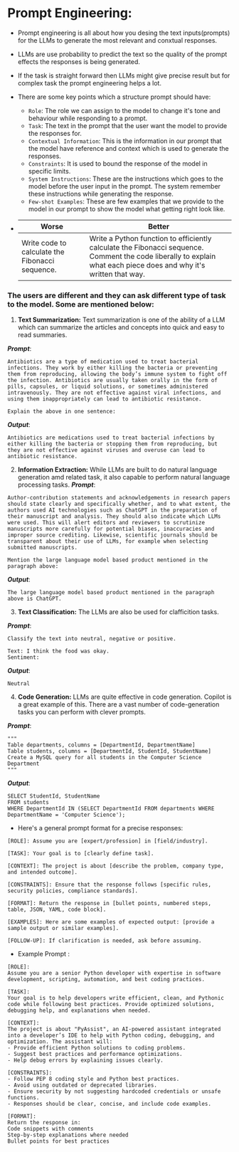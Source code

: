 # Prompt Engineering:
- Prompt engineering is all about how you desing the text inputs(prompts) for the LLMs to generate the most relevant and conxtual responses.   
- LLMs are use probability to predict the text so the quality of the prompt effects the responses is being generated.
- If the task is straight forward then LLMs might give precise result but for complex task the prompt engineering helps a lot.
- There are some key points which a structure prompt should have:
    - `Role`: The role we can assign to the model to change it's tone and behaviour while responding to a prompt. 
    - `Task`: The text in the prompt that the user want the model to provide the responses for.
    - `Contextual Information`: This is the information in our prompt that the model have reference and context which is used to generate the responses.
    - `Constraints`: It is used to bound the response of the model in specific limits.
    - `System Instructions`: These are the instructions which goes to the model before the user input in the prompt. The system remember these instructions while generating the response.
    - `Few-shot Examples`: These are few examples that we provide to the model in our prompt to show the model what getting right look like.

- |Worse    | Better    |
  |-----------|-----------|
  |Write code to calculate the Fibonacci sequence.|	Write a Python function to efficiently calculate the Fibonacci sequence. Comment the code liberally to explain what each piece does and why it's written that way.|

### The users are different and they can ask different type of task to the model. Some are mentioned below:

1. **Text Summarization:** Text summarization is one of the ability of a LLM which can summarize the articles and concepts into quick and easy to read summaries.

***Prompt***:
```plain text
Antibiotics are a type of medication used to treat bacterial infections. They work by either killing the bacteria or preventing them from reproducing, allowing the body’s immune system to fight off the infection. Antibiotics are usually taken orally in the form of pills, capsules, or liquid solutions, or sometimes administered intravenously. They are not effective against viral infections, and using them inappropriately can lead to antibiotic resistance.

Explain the above in one sentence:
```

***Output***:
```plain text
Antibiotics are medications used to treat bacterial infections by either killing the bacteria or stopping them from reproducing, but they are not effective against viruses and overuse can lead to antibiotic resistance.
```
2. **Information Extraction:** While LLMs are built to do natural language generation amd related task, it also capable to perform natural language processing tasks.
***Prompt***:
```plain text
Author-contribution statements and acknowledgements in research papers should state clearly and specifically whether, and to what extent, the authors used AI technologies such as ChatGPT in the preparation of their manuscript and analysis. They should also indicate which LLMs were used. This will alert editors and reviewers to scrutinize manuscripts more carefully for potential biases, inaccuracies and improper source crediting. Likewise, scientific journals should be transparent about their use of LLMs, for example when selecting submitted manuscripts.

Mention the large language model based product mentioned in the paragraph above:
```
***Output***:
```plain text
The large language model based product mentioned in the paragraph above is ChatGPT.
```
3. **Text Classification:** The LLMs are also be used for clafficition tasks.

***Prompt***:
```plain text
Classify the text into neutral, negative or positive. 

Text: I think the food was okay. 
Sentiment:
```
***Output***:
```plain text
Neutral
```
4. **Code Generation:** LLMs are quite effective in code generation. Copilot is a great example of this. There are a vast number of code-generation tasks you can perform with clever prompts.

***Prompt***:
```plain text
"""
Table departments, columns = [DepartmentId, DepartmentName]
Table students, columns = [DepartmentId, StudentId, StudentName]
Create a MySQL query for all students in the Computer Science Department
"""
```
***Output***:
```plain text
SELECT StudentId, StudentName 
FROM students 
WHERE DepartmentId IN (SELECT DepartmentId FROM departments WHERE DepartmentName = 'Computer Science');
```

- Here's a general prompt format for a precise responses:
```plain text
[ROLE]: Assume you are [expert/profession] in [field/industry].  

[TASK]: Your goal is to [clearly define task].  

[CONTEXT]: The project is about [describe the problem, company type, and intended outcome].  

[CONSTRAINTS]: Ensure that the response follows [specific rules, security policies, compliance standards].  

[FORMAT]: Return the response in [bullet points, numbered steps, table, JSON, YAML, code block].  

[EXAMPLES]: Here are some examples of expected output: [provide a sample output or similar examples].  

[FOLLOW-UP]: If clarification is needed, ask before assuming.  
```
- Example Prompt : 
```plain text
[ROLE]:
Assume you are a senior Python developer with expertise in software development, scripting, automation, and best coding practices.

[TASK]:
Your goal is to help developers write efficient, clean, and Pythonic code while following best practices. Provide optimized solutions, debugging help, and explanations when needed.

[CONTEXT]:
The project is about "PyAssist", an AI-powered assistant integrated into a developer’s IDE to help with Python coding, debugging, and optimization. The assistant will:
- Provide efficient Python solutions to coding problems.
- Suggest best practices and performance optimizations.
- Help debug errors by explaining issues clearly.

[CONSTRAINTS]:
- Follow PEP 8 coding style and Python best practices.
- Avoid using outdated or deprecated libraries.
- Ensure security by not suggesting hardcoded credentials or unsafe functions.
- Responses should be clear, concise, and include code examples.

[FORMAT]:
Return the response in:
Code snippets with comments
Step-by-step explanations where needed
Bullet points for best practices
```
